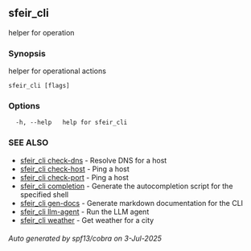 ## sfeir_cli

helper for operation

### Synopsis

helper for operational actions

```
sfeir_cli [flags]
```

### Options

```
  -h, --help   help for sfeir_cli
```

### SEE ALSO

* [sfeir_cli check-dns](sfeir_cli_check-dns.md)	 - Resolve DNS for a host
* [sfeir_cli check-host](sfeir_cli_check-host.md)	 - Ping a host
* [sfeir_cli check-port](sfeir_cli_check-port.md)	 - Ping a host
* [sfeir_cli completion](sfeir_cli_completion.md)	 - Generate the autocompletion script for the specified shell
* [sfeir_cli gen-docs](sfeir_cli_gen-docs.md)	 - Generate markdown documentation for the CLI
* [sfeir_cli llm-agent](sfeir_cli_llm-agent.md)	 - Run the LLM agent
* [sfeir_cli weather](sfeir_cli_weather.md)	 - Get weather for a city

###### Auto generated by spf13/cobra on 3-Jul-2025
